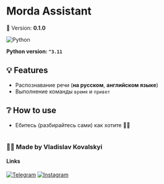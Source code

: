 # Morda Assistant 
🐳 Version: **0.1.0**

![Python](https://upload.wikimedia.org/wikipedia/commons/thumb/c/c3/Python-logo-notext.svg/50px-Python-logo-notext.svg.png)

**Python version: `^3.11`**

## 💡 **Features**
* Распознавание речи (**на русском**, **английском языке**)
* Выполнение команды `время` и `привет`

## ❔ How to use
* Ебитесь (разбирайтесь сами) как хотите 🤷‍♂️

#

### 👌🏽 Made by Vladislav Kovalskyi
#### Links
[![Telegram](https://upload.wikimedia.org/wikipedia/commons/thumb/8/82/Telegram_logo.svg/25px-Telegram_logo.svg.png)](https://t.me/vladislavkovalskyi)
[![Instagram](https://upload.wikimedia.org/wikipedia/commons/thumb/a/a5/Instagram_icon.png/25px-Instagram_icon.png)](https://www.instagram.com/vladislav.kovalskyi)
